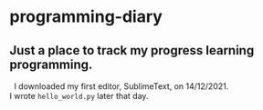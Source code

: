 # programming-diary
## Just a place to track my progress learning programming. 
&nbsp;
I downloaded my first editor, SublimeText, on 14/12/2021.  
I wrote `hello_world.py` later that day.
